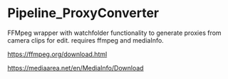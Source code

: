 # Pipeline_ProxyConverter

FFMpeg wrapper with watchfolder functionality to generate proxies from camera clips for edit.
requires ffmpeg and mediaInfo.

https://ffmpeg.org/download.html

https://mediaarea.net/en/MediaInfo/Download
